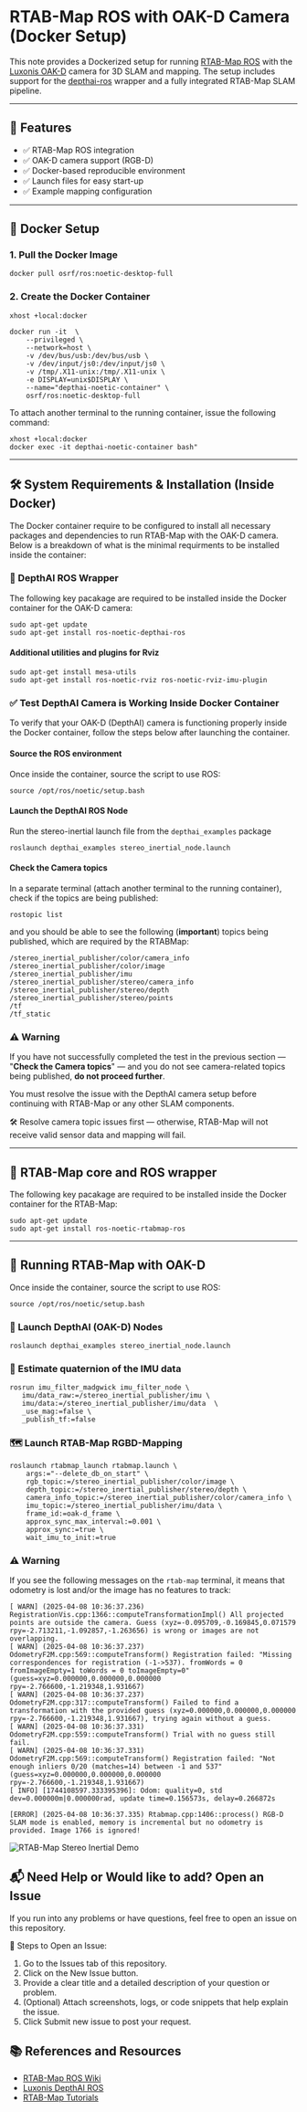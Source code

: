 # RTAB-Map ROS with OAK-D Camera (Docker Setup)

This note provides a Dockerized setup for running [RTAB-Map ROS](https://github.com/introlab/rtabmap_ros) with the [Luxonis OAK-D](https://docs.luxonis.com/projects/hardware/en/latest/pages/DM-series/OAK-D/) camera for 3D SLAM and mapping. The setup includes support for the [depthai-ros](https://github.com/luxonis/depthai-ros) wrapper and a fully integrated RTAB-Map SLAM pipeline.

---

## 🔧 Features

- ✅ RTAB-Map ROS integration
- ✅ OAK-D camera support (RGB-D)
- ✅ Docker-based reproducible environment
- ✅ Launch files for easy start-up
- ✅ Example mapping configuration

---

## 🐳 Docker Setup

### 1. Pull the Docker Image

```
docker pull osrf/ros:noetic-desktop-full
```

### 2. Create the Docker Container

```
xhost +local:docker

docker run -it  \
    --privileged \
    --network=host \
    -v /dev/bus/usb:/dev/bus/usb \
    -v /dev/input/js0:/dev/input/js0 \
    -v /tmp/.X11-unix:/tmp/.X11-unix \
    -e DISPLAY=unix$DISPLAY \
    --name="depthai-noetic-container" \
    osrf/ros:noetic-desktop-full
```

To attach another terminal to the running container, issue the following command:

```
xhost +local:docker
docker exec -it depthai-noetic-container bash"
```

----

## 🛠️ System Requirements & Installation (Inside Docker)

The Docker container require to be configured to install all necessary packages and dependencies to run RTAB-Map with the OAK-D camera. Below is a breakdown of what is the minimal requirments to be installed inside the container:

### 📸 DepthAI ROS Wrapper

The following key pacakage are required to be installed inside the Docker container for the OAK-D camera:

```
sudo apt-get update
sudo apt-get install ros-noetic-depthai-ros
```

#### Additional utilities and plugins for Rviz

```
sudo apt-get install mesa-utils
sudo apt-get install ros-noetic-rviz ros-noetic-rviz-imu-plugin
```

### ✅ Test DepthAI Camera is Working Inside Docker Container

To verify that your OAK-D (DepthAI) camera is functioning properly inside the Docker container, follow the steps below after launching the container.

#### Source the ROS environment

Once inside the container, source the script to use ROS:

```
source /opt/ros/noetic/setup.bash
```
#### Launch the DepthAI ROS Node

Run the stereo-inertial launch file from the ```depthai_examples``` package

```
roslaunch depthai_examples stereo_inertial_node.launch
```

#### Check the Camera topics

In a separate terminal (attach another terminal to the running container), check if the topics are being published:

```
rostopic list
```

and you should be able to see the following (**important**) topics being published, which are required by the RTABMap:

```
/stereo_inertial_publisher/color/camera_info
/stereo_inertial_publisher/color/image
/stereo_inertial_publisher/imu
/stereo_inertial_publisher/stereo/camera_info
/stereo_inertial_publisher/stereo/depth
/stereo_inertial_publisher/stereo/points
/tf
/tf_static
```

### ⚠️ Warning

If you have not successfully completed the test in the previous section — "**Check the Camera topics**" — and you do not see camera-related topics being published, **do not proceed further**.

You must resolve the issue with the DepthAI camera setup before continuing with RTAB-Map or any other SLAM components.

🛠️ Resolve camera topic issues first — otherwise, RTAB-Map will not receive valid sensor data and mapping will fail. 

---

## 🧱  RTAB-Map core and ROS wrapper

The following key pacakage are required to be installed inside the Docker container for the RTAB-Map:

```
sudo apt-get update
sudo apt-get install ros-noetic-rtabmap-ros
```

---

## 🚀 Running RTAB-Map with OAK-D

Once inside the container, source the script to use ROS:

```
source /opt/ros/noetic/setup.bash
```

### 🔌 Launch DepthAI (OAK-D) Nodes

```
roslaunch depthai_examples stereo_inertial_node.launch
```

### 🧭 Estimate quaternion of the IMU data

```
rosrun imu_filter_madgwick imu_filter_node \
   imu/data_raw:=/stereo_inertial_publisher/imu \
   imu/data:=/stereo_inertial_publisher/imu/data  \
   _use_mag:=false \
   _publish_tf:=false
```

### 🗺️ Launch RTAB-Map RGBD-Mapping

```
roslaunch rtabmap_launch rtabmap.launch \
    args:="--delete_db_on_start" \
    rgb_topic:=/stereo_inertial_publisher/color/image \
    depth_topic:=/stereo_inertial_publisher/stereo/depth \
    camera_info_topic:=/stereo_inertial_publisher/color/camera_info \
    imu_topic:=/stereo_inertial_publisher/imu/data \
    frame_id:=oak-d_frame \
    approx_sync_max_interval:=0.001 \
    approx_sync:=true \
    wait_imu_to_init:=true
```

### ⚠️ Warning

If you see the following messages on the ```rtab-map``` terminal, it means that odometry is lost and/or the image has no features to track:

```
[ WARN] (2025-04-08 10:36:37.236) RegistrationVis.cpp:1366::computeTransformationImpl() All projected points are outside the camera. Guess (xyz=-0.095709,-0.169845,0.071579 rpy=-2.713211,-1.092857,-1.263656) is wrong or images are not overlapping.
[ WARN] (2025-04-08 10:36:37.237) OdometryF2M.cpp:569::computeTransform() Registration failed: "Missing correspondences for registration (-1->537). fromWords = 0 fromImageEmpty=1 toWords = 0 toImageEmpty=0" (guess=xyz=0.000000,0.000000,0.000000 rpy=-2.766600,-1.219348,1.931667)
[ WARN] (2025-04-08 10:36:37.237) OdometryF2M.cpp:317::computeTransform() Failed to find a transformation with the provided guess (xyz=0.000000,0.000000,0.000000 rpy=-2.766600,-1.219348,1.931667), trying again without a guess.
[ WARN] (2025-04-08 10:36:37.331) OdometryF2M.cpp:559::computeTransform() Trial with no guess still fail.
[ WARN] (2025-04-08 10:36:37.331) OdometryF2M.cpp:569::computeTransform() Registration failed: "Not enough inliers 0/20 (matches=14) between -1 and 537" (guess=xyz=0.000000,0.000000,0.000000 rpy=-2.766600,-1.219348,1.931667)
[ INFO] [1744108597.333395396]: Odom: quality=0, std dev=0.000000m|0.000000rad, update time=0.156573s, delay=0.266872s

[ERROR] (2025-04-08 10:36:37.335) Rtabmap.cpp:1406::process() RGB-D SLAM mode is enabled, memory is incremental but no odometry is provided. Image 1766 is ignored!
```

![RTAB-Map Stereo Inertial Demo](rtabmap_ros/RTAB-Map-Stereo_Inertial.gif)

<!-- <div align="center"><img src="rtabmap_ros/RTAB-Map-Stereo_Inertial.gif" width=600px/></div> -->



## 📬 Need Help or Would like to add? Open an Issue
If you run into any problems or have questions, feel free to open an issue on this repository.

📌 Steps to Open an Issue:
1. Go to the Issues tab of this repository.
2. Click on the New Issue button.
3. Provide a clear title and a detailed description of your question or problem.
4. (Optional) Attach screenshots, logs, or code snippets that help explain the issue.
5. Click Submit new issue to post your request.

## 📚 References and Resources

* [RTAB-Map ROS Wiki](http://wiki.ros.org/rtabmap_ros)
* [Luxonis DepthAI ROS](https://github.com/luxonis/depthai-ros)
* [RTAB-Map Tutorials](http://wiki.ros.org/rtabmap_ros/Tutorials)
